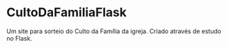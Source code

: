 # CultoDaFamiliaFlask
Um site para sorteio do Culto da Família da igreja.
Criado através de estudo no Flask.
